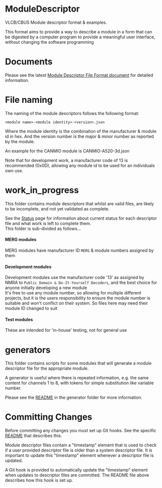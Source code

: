 # ModuleDescriptor
VLCB/CBUS Module descriptor format &amp; examples.

This format aims to provide a way to describe a module in a form that can be digested by a computer program to provide a meaningful user interface, without changing the software programming

# Documents
Please see the latest [Module Descriptor File Format document](documents) for detailed information.

# File naming
The naming of the module descriptors follows the following format:

```<module name>-<module identity>-<version>.json```

Where the module identity is the combination of the manufacturer & module id in hex.
And the version number is the major & minor number as reported by the module.

An example for the CANMIO module is CANMIO-A520-3d.json

Note that for development work, a manufacturer code of 13 is recommended (0x0D), 
allowing any module id to be used for an individuals own use.

# work_in_progress
This folder contains module descriptors that whilst are valid files, are likely to be incomplete, 
and not yet validated as complete.

See the [Status](Status.md) page for information about current status for
each descriptor file and what work is left to complete them.  
This folder is sub-divided as follows...  
#### MERG modules
MERG modules have manufacturer ID `MERG` & module numbers assigned by them
#### Development modules
Development modules use the manufacturer code '13' as assigned by NMRA to `Public Domain & Do-It-Yourself Decoders`, and the best choice for anyone initially developing a new module  
It's free to use any module number, so allowing for multiple different projects, but it is the users responsibility to ensure the module number is suitable and won't conflict on their system. 
So files here may need their module ID changed to suit
#### Test modules
These are intended for 'in-house' testing, not for general use

# generators
This folder contains scripts for some modules that will generate a module descriptor file for 
the appropriate module.

A generator is useful where there is repeated information, e.g. the same content for channels 
1 to 8, with tokens for simple substitution like variable number.

Please see the [README](generators/README.md) in the generator folder for more information.

# Committing Changes

Before committing any changes you must set up Git hooks.
See the specific [README](git-hooks/README.md) that describes this.

Module descriptor files contain a "timestamp" element that is used to
check if a user provided descriptor file is older than a system descriptor 
file.
It is important to update this "timestamp" element whenever a descriptor file
is updated.

A Git hook is provided to automatically update the "timestamp" element
when updates to descriptor files are committed.
The README file above describes how this hook is set up.
